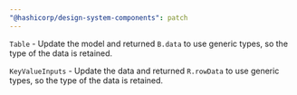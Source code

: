 ```yaml
---
"@hashicorp/design-system-components": patch
---
```


<!-- START components/table/table -->
`Table` - Update the model and returned `B.data` to use generic types, so the type of the data is retained.
<!-- END -->

<!-- START components/form/key-value-inputs -->
`KeyValueInputs` - Update the data and returned `R.rowData` to use generic types, so the type of the data is retained.
<!-- END -->
